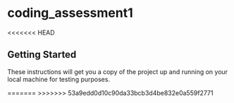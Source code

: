 # coding_assessment1

<<<<<<< HEAD
<h2>Getting Started</h2>
<p>These instructions will get you a copy of the project up and running on your local machine for testing purposes.</p>
=======
>>>>>>> 53a9edd0d10c90da33bcb3d4be832e0a559f2771
